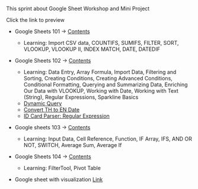 This sprint about Google Sheet Workshop and Mini Project

Click the link to preview
- Google Sheets 101 -> [Contents](https://docs.google.com/spreadsheets/d/1En1mdXE-n8n3-Hf3s3N9tFrw_sIzA2vDkyM52jaJvDY/edit?usp=sharing)
  - Learning: Import CSV data, COUNTIFS, SUMIFS, FILTER, SORT, VLOOKUP, VLOOKUP II, INDEX MATCH, DATE, DATEDIF
    
- Google Sheets 102 -> [Contents](https://docs.google.com/spreadsheets/d/1MpBKWSPgTCC46s6SuluV2RoHmHnPUYtV1YSbMNg8IG0/edit?gid=0#gid=0)
  - Learning: Data Entry, Array Formula, Import Data, Filtering and Sorting, Creating Conditions, Creating Advanced Conditions, Conditional Formatting, Querying and Summarizing Data, Enriching Our Data with VLOOKUP, Working with Date, Working with Text (String), Regular Expressions, Sparkline Basics
  - [Dynamic Query](https://docs.google.com/spreadsheets/d/1MpBKWSPgTCC46s6SuluV2RoHmHnPUYtV1YSbMNg8IG0/edit?gid=1981431105#gid=1981431105)
  - [Convert TH to EN Date](https://docs.google.com/spreadsheets/d/1MpBKWSPgTCC46s6SuluV2RoHmHnPUYtV1YSbMNg8IG0/edit?gid=1656509133#gid=1656509133)
  - [ID Card Parser: Regular Expression](https://docs.google.com/spreadsheets/d/1MpBKWSPgTCC46s6SuluV2RoHmHnPUYtV1YSbMNg8IG0/edit?gid=2014543270#gid=2014543270)
    
- Google sheets 103 -> [Contents](https://docs.google.com/spreadsheets/d/18NC_QmRe7DaBi7MFSNxQMDFQAQ4kpB8dzPiQFXQOc0w/edit?usp=sharing)
  - Learning: Input Data, Cell Reference, Function, IF Array, IFS, AND OR NOT, SWITCH, Average Sum, Average If

- Google Sheets 104 -> [Contents](https://docs.google.com/spreadsheets/d/1b1fBD_57-nJrCHTvRVrLhfECwzSMpwYmg9Qpfq5pNUs/edit?usp=sharing)
  - Learning: FilterTool, Pivot Table

- Google sheet with visualization [Link](https://docs.google.com/spreadsheets/d/1kYwHrX9QbM8hcdd26U_zyTK1yLGZl3McdZTEdBcKV8s/edit?usp=sharing)

